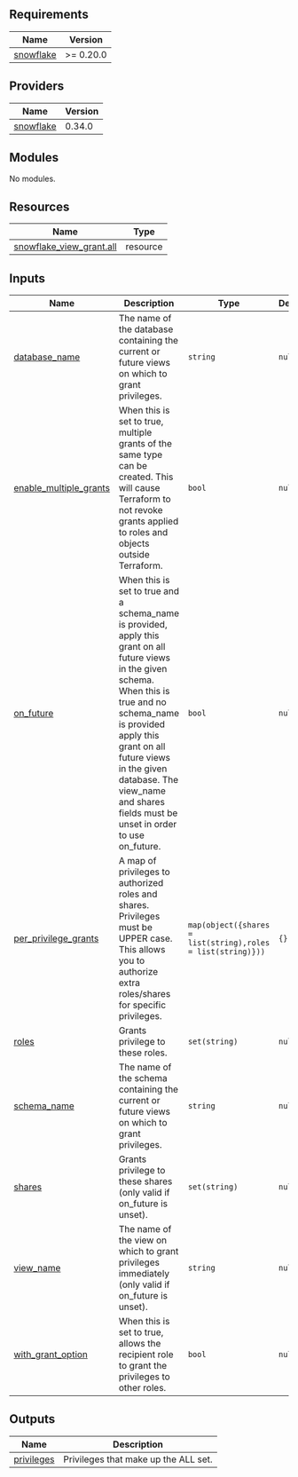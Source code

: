 <!-- START -->
## Requirements

| Name | Version |
|------|---------|
| <a name="requirement_snowflake"></a> [snowflake](#requirement\_snowflake) | >= 0.20.0 |

## Providers

| Name | Version |
|------|---------|
| <a name="provider_snowflake"></a> [snowflake](#provider\_snowflake) | 0.34.0 |

## Modules

No modules.

## Resources

| Name | Type |
|------|------|
| [snowflake_view_grant.all](https://registry.terraform.io/providers/Snowflake-Labs/snowflake/latest/docs/resources/view_grant) | resource |

## Inputs

| Name | Description | Type | Default | Required |
|------|-------------|------|---------|:--------:|
| <a name="input_database_name"></a> [database\_name](#input\_database\_name) | The name of the database containing the current or future views on which to grant privileges. | `string` | `null` | no |
| <a name="input_enable_multiple_grants"></a> [enable\_multiple\_grants](#input\_enable\_multiple\_grants) | When this is set to true, multiple grants of the same type can be created. This will cause Terraform to not revoke grants applied to roles and objects outside Terraform. | `bool` | `null` | no |
| <a name="input_on_future"></a> [on\_future](#input\_on\_future) | When this is set to true and a schema\_name is provided, apply this grant on all future views in the given schema. When this is true and no schema\_name is provided apply this grant on all future views in the given database. The view\_name and shares fields must be unset in order to use on\_future. | `bool` | `null` | no |
| <a name="input_per_privilege_grants"></a> [per\_privilege\_grants](#input\_per\_privilege\_grants) | A map of privileges to authorized roles and shares. Privileges must be UPPER case.<br>  This allows you to authorize extra roles/shares for specific privileges. | `map(object({shares = list(string),roles = list(string)}))` | `{}` | no |
| <a name="input_roles"></a> [roles](#input\_roles) | Grants privilege to these roles. | `set(string)` | `null` | no |
| <a name="input_schema_name"></a> [schema\_name](#input\_schema\_name) | The name of the schema containing the current or future views on which to grant privileges. | `string` | `null` | no |
| <a name="input_shares"></a> [shares](#input\_shares) | Grants privilege to these shares (only valid if on\_future is unset). | `set(string)` | `null` | no |
| <a name="input_view_name"></a> [view\_name](#input\_view\_name) | The name of the view on which to grant privileges immediately (only valid if on\_future is unset). | `string` | `null` | no |
| <a name="input_with_grant_option"></a> [with\_grant\_option](#input\_with\_grant\_option) | When this is set to true, allows the recipient role to grant the privileges to other roles. | `bool` | `null` | no |

## Outputs

| Name | Description |
|------|-------------|
| <a name="output_privileges"></a> [privileges](#output\_privileges) | Privileges that make up the ALL set. |
<!-- END -->
